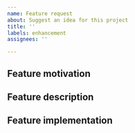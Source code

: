 ```yaml
---
name: Feature request
about: Suggest an idea for this project
title: ''
labels: enhancement
assignees: ''

---
```


## Feature motivation
<!-- Describe the context, the use-case and the advantages of the feature request. -->

## Feature description
<!-- Describe the functional changes that would have to be made -->

## Feature implementation
<!-- Optionally describe the technical changes to be made. -->
